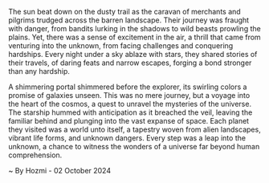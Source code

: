 
The sun beat down on the dusty trail as the caravan of merchants and pilgrims trudged across the barren landscape. Their journey was fraught with danger, from bandits lurking in the shadows to wild beasts prowling the plains. Yet, there was a sense of excitement in the air, a thrill that came from venturing into the unknown, from facing challenges and conquering hardships. Every night under a sky ablaze with stars, they shared stories of their travels, of daring feats and narrow escapes, forging a bond stronger than any hardship. 

A shimmering portal shimmered before the explorer, its swirling colors a promise of galaxies unseen. This was no mere journey, but a voyage into the heart of the cosmos, a quest to unravel the mysteries of the universe. The starship hummed with anticipation as it breached the veil, leaving the familiar behind and plunging into the vast expanse of space. Each planet they visited was a world unto itself, a tapestry woven from alien landscapes, vibrant life forms, and unknown dangers. Every step was a leap into the unknown, a chance to witness the wonders of a universe far beyond human comprehension. 

~ By Hozmi - 02 October 2024
